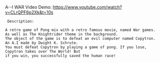  A--I WAR
     Video Demo: https://www.youtube.com/watch?v=CLrQPF6p2Xk&t=10s
    
     Description:

    A retro game of Pong mix with a retro famous movie, named War games. 
    As well as The Knightrider theme in the background. 
    The object of the game is to defeat an evil computer named Copytron. An A.I made by Dwight K. Schrute.
    You must defeat Copytron by playing a game of pong. If you lose, Copytron takes over The World! But
    if you win, you successfully saved the human race!
